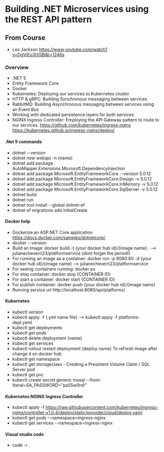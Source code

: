 # Building .NET Microservices using the REST API pattern

## From Course
- Les Jackson https://www.youtube.com/watch?v=DgVjEo3OGBI&t=1246s

### Overview
- .NET 5
- Entity Framework Core
- Docker
- Kubernetes: Deploying our services to Kubernetes cluster
- HTTP & gRPC: Building Synchronous messaging between services
- RabbitMQ: Building Asynchronous messaging between services using an Event Bus 
- Working with dedicated persistence layers for both services
- NGINX Ingress Controller: Employing the API Gateway pattern to route to our services. https://github.com/kubernetes/ingress-nginx https://kubernetes.github.io/ingress-nginx/deploy/

#### .Net 5 commands
- dotnet --version
- dotnet new webapi -n {name}
- dotnet add package AutoMapper.Extensions.Microsoft.DependencyInjection
- dotnet add package Microsoft.EntityFrameworkCore --version 5.0.12
- dotnet add package Microsoft.EntityFrameworkCore.Design -v 5.0.12
- dotnet add package Microsoft.EntityFrameworkCore.InMemory -v 5.0.12
- dotnet add package Microsoft.EntityFrameworkCore.SqlServer -v 5.0.12
- dotnet build
- dotnet run
- dotnet tool install --global dotnet-ef
- dotnet ef migrations add InitialCreate

#### Docker help
- Dockerize an ASP.NET Core application https://docs.docker.com/samples/dotnetcore/
- docker --version
- Build an image: docker build -t {your docker hub id}/{image name} . --> julianecheverri23/platformservice (dont forget the period!)
- For running an image as a container: docker run -p 8080:80 -d {your docker hub id}/{image name} --> julianecheverri23/platformservice
- For seeing containers running: docker ps
- For stop container: docker stop {CONTAINER ID}
- For start a container: docker start {CONTAINER ID}
- For publish container: docker push {your docker hub id}/{image name}
- Running service url http://localhost:8080/api/platforms/

#### Kubernetes
- kubectl version
- kubectl apply -f {.yml name file} --> kubectl apply -f platforms-depl.yaml
- kubectl get deployments
- kubectl get pods
- kubectl delete deployment {name}
- kubectl get services
- kubectl rollout restart deployment {deploy name} To refresh image after change it on docker hub
- kubectl get namespace
- kubectl get storageclass - Creating a Presistent Volume Claim / SQL Server pod
- kubectl get pvc
- kubectl create secret generic mssql --from-literal=SA_PASSWORD="pa55w0rd!"

#### Kubernetes NGINX Ingress Controller
- kubectl apply -f https://raw.githubusercontent.com/kubernetes/ingress-nginx/controller-v1.0.4/deploy/static/provider/cloud/deploy.yaml
- kubectl get pods --namespace=ingress-nginx
- kubectl get services --namespace=ingress-nginx

#### Visual studio code
- code -r .